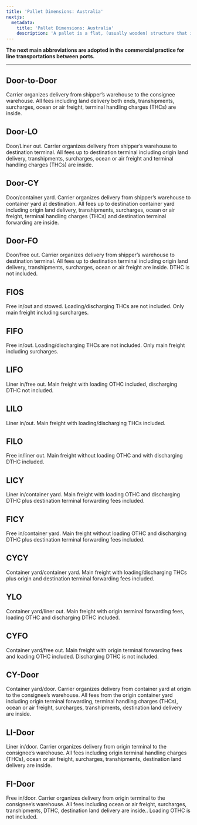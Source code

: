 ```yaml
---
title: 'Pallet Dimensions: Australia'
nextjs:
  metadata:
    title: 'Pallet Dimensions: Australia'
    description: 'A pallet is a flat, (usually wooden) structure that is used for handling transport, storing goods, or shipping freight. '
---
```


**The next main abbreviations are adopted in the commercial practice for line transportations between ports.**


---

## Door-to-Door
Carrier organizes delivery from shipper’s warehouse to the consignee warehouse. All fees including land delivery both ends, transhipments, surcharges, ocean or air freight, terminal handling charges (THCs) are inside.

## Door-LO
Door/Liner out. Carrier organizes delivery from shipper’s warehouse to destination terminal. All fees up to destination terminal including origin land delivery, transhipments, surcharges, ocean or air freight and terminal handling charges (THCs) are inside.

## Door-CY
Door/container yard. Carrier organizes delivery from shipper’s warehouse to container yard at destination. All fees up to destination container yard including origin land delivery, transhipments, surcharges, ocean or air freight, terminal handling charges (THCs) and destination terminal forwarding are inside.

## Door-FO
Door/free out. Carrier organizes delivery from shipper’s warehouse to destination terminal. All fees up to destination terminal including origin land delivery, transhipments, surcharges, ocean or air freight are inside. DTHC is not included.

## FIOS
Free in/out and stowed. Loading/discharging THCs are not included. Only main freight including surcharges.

## FIFO
Free in/out. Loading/discharging THCs are not included. Only main freight including surcharges.

## LIFO
Liner in/free out. Main freight with loading OTHC included, discharging DTHC not included.

## LILO
Liner in/out. Main freight with loading/discharging THCs included.

## FILO
Free in/liner out. Main freight without loading OTHC and with discharging DTHC included.

## LICY
Liner in/container yard. Main freight with loading OTHC and discharging DTHC plus destination terminal forwarding fees included.

## FICY
Free in/container yard. Main freight without loading OTHC and discharging DTHC plus destination terminal forwarding fees included.

## CYCY
Container yard/container yard. Main freight with loading/discharging THCs plus origin and destination terminal forwarding fees included.

## YLO
Container yard/liner out. Main freight with origin terminal forwarding fees, loading OTHC and discharging DTHC included.

## CYFO
Container yard/free out. Main freight with origin terminal forwarding fees and loading OTHC included. Discharging DTHC is not included.

## CY-Door
Container yard/door. Carrier organizes delivery from container yard at origin to the consignee’s warehouse. All fees from the origin container yard including origin terminal forwarding, terminal handling charges (THCs), ocean or air freight, surcharges, transhipments, destination land delivery are inside.

## LI-Door
Liner in/door. Carrier organizes delivery from origin terminal to the consignee’s warehouse. All fees including origin terminal handling charges (THCs), ocean or air freight, surcharges, transhipments, destination land delivery are inside.

## FI-Door
Free in/door. Carrier organizes delivery from origin terminal to the consignee’s warehouse. All fees including ocean or air freight, surcharges, transhipments, DTHC, destination land delivery are inside.. Loading OTHC is not included.